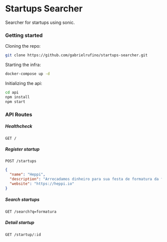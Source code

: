 # Startups Searcher

Searcher for startups using sonic.

### Getting started

Cloning the repo:
```bash
git clone https://github.com/gabrielrufino/startups-searcher.git
```

Starting the infra:
```bash
docker-compose up -d
```

Initializing the api:
```bash
cd api
npm install
npm start
```

### API Routes

##### Healthcheck

```
GET /
```

##### Register startup

```
POST /startups
```

```json
{
  "name": "Heppi",
  "description": "Arrecadamos dinheiro para sua festa de formatura da forma mais inteligente possível",
  "website": "https://heppi.io"
}
```

##### Search startups

```
GET /search?q=formatura
```

##### Detail startup

```
GET /startup/:id
```
